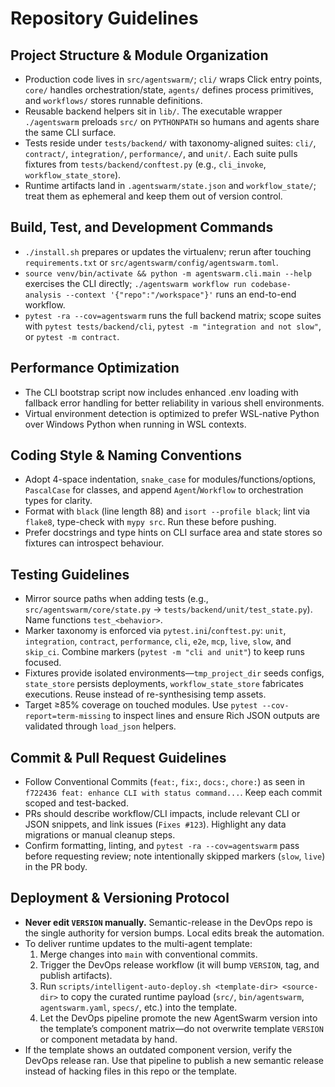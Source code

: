# Repository Guidelines

## Project Structure & Module Organization
- Production code lives in `src/agentswarm/`; `cli/` wraps Click entry points, `core/` handles orchestration/state, `agents/` defines process primitives, and `workflows/` stores runnable definitions.
- Reusable backend helpers sit in `lib/`. The executable wrapper `./agentswarm` preloads `src/` on `PYTHONPATH` so humans and agents share the same CLI surface.
- Tests reside under `tests/backend/` with taxonomy-aligned suites: `cli/`, `contract/`, `integration/`, `performance/`, and `unit/`. Each suite pulls fixtures from `tests/backend/conftest.py` (e.g., `cli_invoke`, `workflow_state_store`).
- Runtime artifacts land in `.agentswarm/state.json` and `workflow_state/`; treat them as ephemeral and keep them out of version control.

## Build, Test, and Development Commands
- `./install.sh` prepares or updates the virtualenv; rerun after touching `requirements.txt` or `src/agentswarm/config/agentswarm.toml`.
- `source venv/bin/activate && python -m agentswarm.cli.main --help` exercises the CLI directly; `./agentswarm workflow run codebase-analysis --context '{"repo":"/workspace"}'` runs an end-to-end workflow.
- `pytest -ra --cov=agentswarm` runs the full backend matrix; scope suites with `pytest tests/backend/cli`, `pytest -m "integration and not slow"`, or `pytest -m contract`.

## Performance Optimization
- The CLI bootstrap script now includes enhanced .env loading with fallback error handling for better reliability in various shell environments.
- Virtual environment detection is optimized to prefer WSL-native Python over Windows Python when running in WSL contexts.

## Coding Style & Naming Conventions
- Adopt 4-space indentation, `snake_case` for modules/functions/options, `PascalCase` for classes, and append `Agent`/`Workflow` to orchestration types for clarity.
- Format with `black` (line length 88) and `isort --profile black`; lint via `flake8`, type-check with `mypy src`. Run these before pushing.
- Prefer docstrings and type hints on CLI surface area and state stores so fixtures can introspect behaviour.

## Testing Guidelines
- Mirror source paths when adding tests (e.g., `src/agentswarm/core/state.py` → `tests/backend/unit/test_state.py`). Name functions `test_<behavior>`.
- Marker taxonomy is enforced via `pytest.ini`/`conftest.py`: `unit`, `integration`, `contract`, `performance`, `cli`, `e2e`, `mcp`, `live`, `slow`, and `skip_ci`. Combine markers (`pytest -m "cli and unit"`) to keep runs focused.
- Fixtures provide isolated environments—`tmp_project_dir` seeds configs, `state_store` persists deployments, `workflow_state_store` fabricates executions. Reuse instead of re-synthesising temp assets.
- Target ≥85% coverage on touched modules. Use `pytest --cov-report=term-missing` to inspect lines and ensure Rich JSON outputs are validated through `load_json` helpers.

## Commit & Pull Request Guidelines
- Follow Conventional Commits (`feat:`, `fix:`, `docs:`, `chore:`) as seen in `f722436 feat: enhance CLI with status command...`. Keep each commit scoped and test-backed.
- PRs should describe workflow/CLI impacts, include relevant CLI or JSON snippets, and link issues (`Fixes #123`). Highlight any data migrations or manual cleanup steps.
- Confirm formatting, linting, and `pytest -ra --cov=agentswarm` pass before requesting review; note intentionally skipped markers (`slow`, `live`) in the PR body.

## Deployment & Versioning Protocol
- **Never edit `VERSION` manually.** Semantic-release in the DevOps repo is the single authority for version bumps. Local edits break the automation.
- To deliver runtime updates to the multi-agent template:
  1. Merge changes into `main` with conventional commits.
  2. Trigger the DevOps release workflow (it will bump `VERSION`, tag, and publish artifacts).
  3. Run `scripts/intelligent-auto-deploy.sh <template-dir> <source-dir>` to copy the curated runtime payload (`src/`, `bin/agentswarm`, `agentswarm.yaml`, `specs/`, etc.) into the template.
  4. Let the DevOps pipeline promote the new AgentSwarm version into the template’s component matrix—do not overwrite template `VERSION` or component metadata by hand.
- If the template shows an outdated component version, verify the DevOps release ran. Use that pipeline to publish a new semantic release instead of hacking files in this repo or the template.
